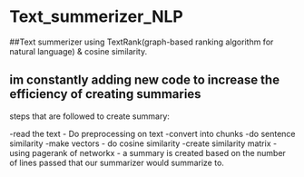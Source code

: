 # Text_summerizer_NLP

##Text summerizer using TextRank(graph-based ranking algorithm for natural language) & cosine similarity.

## im constantly adding new code to increase the efficiency of creating summaries

steps that are followed to create summary:

-read the text - Do preprocessing on text
-convert into chunks 
-do sentence similarity
-make vectors - do cosine similarity
-create similarity matrix
-using pagerank of networkx - a summary is created based on the number of lines passed that our summarizer would summarize to.

